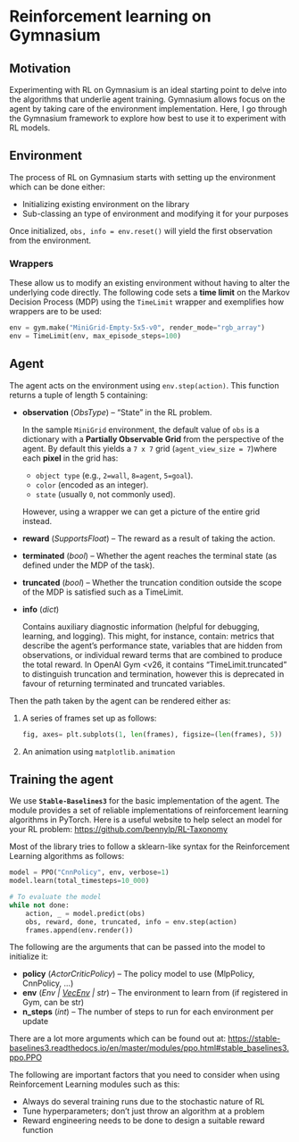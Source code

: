 # Reinforcement learning on Gymnasium

## Motivation

Experimenting with RL on Gymnasium is an ideal starting point to delve into the algorithms that underlie agent training. Gymnasium allows focus on the agent by taking care of the environment implementation. Here, I go through the Gymnasium framework to explore how best to use it to experiment with RL models.

## Environment

The process of RL on Gymnasium starts with setting up the environment which can be done either:

- Initializing existing environment on the library
- Sub-classing an type of environment and modifying it for your purposes

Once initialized, `obs, info = env.reset()` will yield the first observation from the environment.

### Wrappers

These allow us to modify an existing environment without having to alter the underlying code directly. The following code sets a **time limit** on the Markov Decision Process (MDP) using the `TimeLimit` wrapper and exemplifies how wrappers are to be used:

```python
env = gym.make("MiniGrid-Empty-5x5-v0", render_mode="rgb_array")
env = TimeLimit(env, max_episode_steps=100)
```

## Agent

The agent acts on the environment using `env.step(action)`. This function returns a tuple of length 5 containing:

- **observation** (*ObsType*) – “State” in the RL problem.
    
    In the sample `MiniGrid` environment, the default value of `obs` is a dictionary with a **Partially Observable Grid** from the perspective of the agent. By default this yields a `7 x 7` grid (`agent_view_size = 7`)where each **pixel** in the grid has:
    
    - `object type` (e.g., `2=wall`, `8=agent`, `5=goal`).
    - `color` (encoded as an integer).
    - `state` (usually `0`, not commonly used).
    
    However, using a wrapper we can get a picture of the entire grid instead.
    
- **reward** (*SupportsFloat*) – The reward as a result of taking the action.
- **terminated** (*bool*) – Whether the agent reaches the terminal state (as defined under the MDP of the task).
- **truncated** (*bool*) – Whether the truncation condition outside the scope of the MDP is satisfied such as a TimeLimit.
- **info** (*dict*)
    
    Contains auxiliary diagnostic information (helpful for debugging, learning, and logging). This might, for instance, contain: metrics that describe the agent’s performance state, variables that are hidden from observations, or individual reward terms that are combined to produce the total reward. In OpenAI Gym <v26, it contains “TimeLimit.truncated” to distinguish truncation and termination, however this is deprecated in favour of returning terminated and truncated variables.
    

Then the path taken by the agent can be rendered either as:

1. A series of frames set up as follows:
    
    ```python
    fig, axes= plt.subplots(1, len(frames), figsize=(len(frames), 5))
    ```
    
2. An animation using `matplotlib.animation` 

## Training the agent

We use **`Stable-Baselines3`** for the basic implementation of the agent. The module provides a set of reliable implementations of reinforcement learning algorithms in PyTorch. Here is a useful website to help select an model for your RL problem: https://github.com/bennylp/RL-Taxonomy

Most of the library tries to follow a sklearn-like syntax for the Reinforcement Learning algorithms as follows:

```python
model = PPO("CnnPolicy", env, verbose=1)
model.learn(total_timesteps=10_000)

# To evaluate the model
while not done:
    action, _ = model.predict(obs)
    obs, reward, done, truncated, info = env.step(action)
    frames.append(env.render())
```

The following are the arguments that can be passed into the model to initialize it: 

- **policy** (*ActorCriticPolicy*) – The policy model to use (MlpPolicy, CnnPolicy, …)
- **env** (*Env | [VecEnv](https://stable-baselines3.readthedocs.io/en/master/guide/vec_envs.html#stable_baselines3.common.vec_env.VecEnv) | str*) – The environment to learn from (if registered in Gym, can be str)
- **n_steps** (*int*) – The number of steps to run for each environment per update

There are a lot more arguments which can be found out at:  https://stable-baselines3.readthedocs.io/en/master/modules/ppo.html#stable_baselines3.ppo.PPO

The following are important factors that you need to consider when using Reinforcement Learning modules such as this:

- Always do several training runs due to the stochastic nature of RL
- Tune hyperparameters; don’t just throw an algorithm at a problem
- Reward engineering needs to be done to design a suitable reward function
